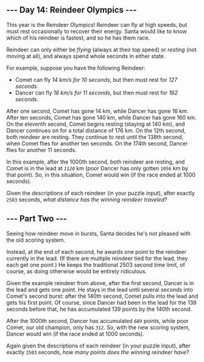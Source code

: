 <h2>--- Day 14: Reindeer Olympics ---</h2><p>This year is the Reindeer Olympics!  Reindeer can fly at high speeds, but must rest occasionally to recover their energy.  Santa would like to know which of his reindeer is fastest, and so he has them race.</p>
<p>Reindeer can only either be <em>flying</em> (always at their top speed) or <em>resting</em> (not moving at all), and always spend whole seconds in either state.</p>
<p>For example, suppose you have the following Reindeer:</p>
<ul>
<li>Comet can fly <em>14 km/s for 10 seconds</em>, but then must rest for <em>127 seconds</em>.</li>
<li>Dancer can fly <em>16 km/s for 11 seconds</em>, but then must rest for <em>162 seconds</em>.</li>
</ul>
<p>After one second, Comet has gone 14 km, while Dancer has gone 16 km.  After ten seconds, Comet has gone 140 km, while Dancer has gone 160 km.  On the eleventh second, Comet begins resting (staying at 140 km), and Dancer continues on for a total distance of 176 km.  On the 12th second, both reindeer are resting.  They continue to rest until the 138th second, when Comet flies for another ten seconds.  On the 174th second, Dancer flies for another 11 seconds.</p>
<p>In this example, after the 1000th second, both reindeer are resting, and Comet is in the lead at <em><code>1120</code></em> km (poor Dancer has only gotten <code>1056</code> km by that point).  So, in this situation, Comet would win (if the race ended at 1000 seconds).</p>
<p>Given the descriptions of each reindeer (in your puzzle input), after exactly <code>2503</code> seconds, <em>what distance has the winning reindeer traveled</em>?</p>

<h2 id="part2">--- Part Two ---</h2><p>Seeing how reindeer move in bursts, Santa decides he's not pleased with the old scoring system.</p>
<p>Instead, at the end of each second, he awards one point to the reindeer currently in the lead.  (If there are multiple reindeer tied for the lead, they each get one point.)  He keeps the traditional 2503 second time limit, of course, as doing otherwise would be <span title="It also risks choosing a duration that isn't coprime with the cycle times of each reindeer.">entirely ridiculous</span>.</p>
<p>Given the example reindeer from above, after the first second, Dancer is in the lead and gets one point.  He stays in the lead until several seconds into Comet's second burst: after the 140th second, Comet pulls into the lead and gets his first point.  Of course, since Dancer had been in the lead for the 139 seconds before that, he has accumulated 139 points by the 140th second.</p>
<p>After the 1000th second, Dancer has accumulated <em><code>689</code></em> points, while poor Comet, our old champion, only has <code>312</code>.  So, with the new scoring system, Dancer would win (if the race ended at 1000 seconds).</p>
<p>Again given the descriptions of each reindeer (in your puzzle input), after exactly <code>2503</code> seconds, <em>how many points does the winning reindeer have</em>?</p>
